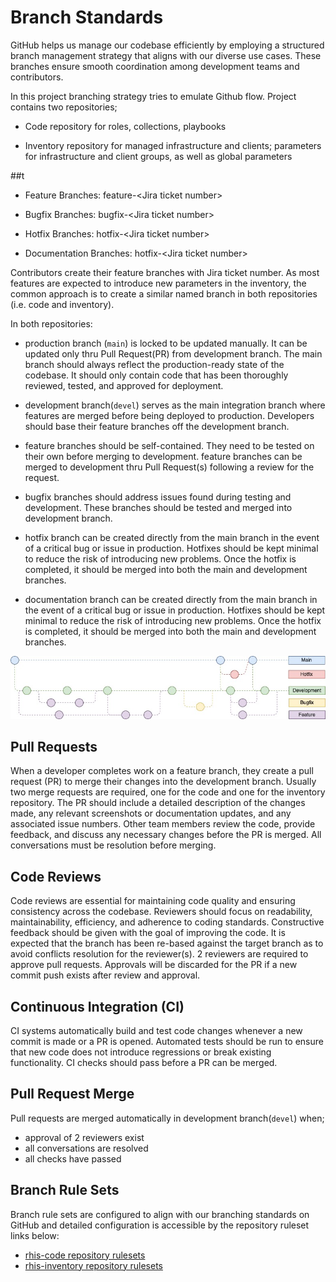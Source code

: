 # Branch Standards

GitHub helps us manage our codebase efficiently by employing a
structured branch management strategy that aligns with our diverse use
cases. These branches ensure smooth coordination among development teams
and contributors.

In this project branching strategy tries to emulate Github flow. Project
contains two repositories;

-   Code repository for roles, collections, playbooks

-   Inventory repository for managed infrastructure and clients;
    parameters for infrastructure and client groups, as well as global
    parameters

##t

-   Feature Branches: feature-&lt;Jira ticket number&gt;

-   Bugfix Branches: bugfix-&lt;Jira ticket number&gt;

-   Hotfix Branches: hotfix-&lt;Jira ticket number&gt;

-   Documentation Branches: hotfix-&lt;Jira ticket number&gt;

Contributors create their feature branches with Jira ticket number. As
most features are expected to introduce new parameters in the inventory,
the common approach is to create a similar named branch in both
repositories (i.e. code and inventory).

In both repositories:

-   production branch (`main`) is locked to be updated manually. It can
    be updated only thru Pull Request(PR) from development branch. The
    main branch should always reflect the production-ready state of the
    codebase. It should only contain code that has been thoroughly
    reviewed, tested, and approved for deployment.

-   development branch(`devel`) serves as the main integration branch
    where features are merged before being deployed to production.
    Developers should base their feature branches off the development
    branch.

-   feature branches should be self-contained. They need to be tested on
    their own before merging to development. feature branches can be
    merged to development thru Pull Request(s) following a review for
    the request.

-   bugfix branches should address issues found during testing and
    development. These branches should be tested and merged into
    development branch.

-   hotfix branch can be created directly from the main branch in the
    event of a critical bug or issue in production. Hotfixes should be
    kept minimal to reduce the risk of introducing new problems. Once
    the hotfix is completed, it should be merged into both the main
    and development branches.

-   documentation branch can be created directly from the main branch in the
    event of a critical bug or issue in production. Hotfixes should be
    kept minimal to reduce the risk of introducing new problems. Once
    the hotfix is completed, it should be merged into both the main
    and development branches.

![gitflow](images/branch_standard.jpg)

## Pull Requests

When a developer completes work on a feature branch, they create a pull
request (PR) to merge their changes into the development branch. Usually
two merge requests are required, one for the code and one for the
inventory repository. The PR should include a detailed description of
the changes made, any relevant screenshots or documentation updates, and
any associated issue numbers. Other team members review the code,
provide feedback, and discuss any necessary changes before the PR is
merged. All conversations must be resolution before merging.

## Code Reviews

Code reviews are essential for maintaining code quality and ensuring
consistency across the codebase. Reviewers should focus on readability,
maintainability, efficiency, and adherence to coding standards.
Constructive feedback should be given with the goal of improving the
code. It is expected that the branch has been re-based against the
target branch as to avoid conflicts resolution for the reviewer(s). 2
reviewers are required to approve pull requests. Approvals will be
discarded for the PR if a new commit push exists after review and
approval.

## Continuous Integration (CI)

CI systems automatically build and test code changes whenever a new
commit is made or a PR is opened. Automated tests should be run to
ensure that new code does not introduce regressions or break existing
functionality. CI checks should pass before a PR can be merged.

## Pull Request Merge

Pull requests are merged automatically in development branch(`devel`)
when;

* approval of 2 reviewers exist
* all conversations are resolved
* all checks have passed

## Branch Rule Sets

Branch rule sets are configured to align with our branching standards on
GitHub and detailed configuration is accessible by the repository
ruleset links below:

* [rhis-code repository rulesets](https://github.com/redhat-cop/rhis-code/rules)
* [rhis-inventory repository rulesets](https://github.com/redhat-cop/rhis-inventory/rules)
